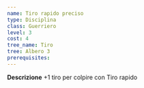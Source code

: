 ```yaml
---
name: Tiro rapido preciso
type: Disciplina
class: Guerriero
level: 3
cost: 4
tree_name: Tiro
tree: Albero 3
prerequisites: 
---
```


**Descrizione**
+1 tiro per colpire con Tiro rapido